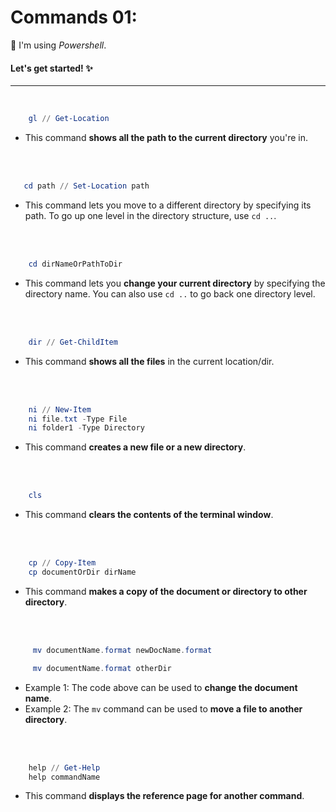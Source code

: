 # Commands 01:


📌 I'm using *Powershell*.

#### Let's get started! ✨

---

</br>


```powershell
    gl // Get-Location
```
- This command **shows all the path to the current directory** you're in.

</br></br>

```powershell
   cd path // Set-Location path
```

- This command lets you move to a different directory by specifying its path. To go up one level in the directory structure, use ``cd ..``.

</br></br>

```powershell
    cd dirNameOrPathToDir
```
- This command lets you **change your current directory** by specifying the directory name. You can also use ``cd ..`` to go back one directory level.

</br></br>

```powershell
    dir // Get-ChildItem
```
- This command **shows all the files** in the current location/dir.

</br></br>

```powershell
    ni // New-Item
    ni file.txt -Type File
    ni folder1 -Type Directory
```
- This command **creates a new file or a new directory**.

</br></br>

```powershell
    cls
```
- This command **clears the contents of the terminal window**.

</br></br>

```powershell
    cp // Copy-Item
    cp documentOrDir dirName
```
- This command **makes a copy of the document or directory to other directory**.

</br></br>

```powershell Exemple 1
     mv documentName.format newDocName.format
```
```powershell Exemple 2
     mv documentName.format otherDir
```
- Example 1: The code above can be used to **change the document name**.
- Example 2: The ``mv`` command can be used to **move a file to another directory**.

</br></br>

```powershell
    help // Get-Help
    help commandName
```
- This command **displays the reference page for another command**.